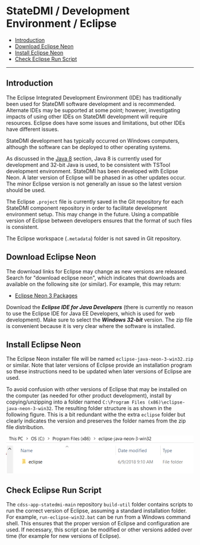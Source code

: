 # StateDMI / Development Environment / Eclipse ##

* [Introduction](#introduction)
* [Download Eclipse Neon](#download-eclipse-neon)
* [Install Eclipse Neon ](#install-eclipse-neon)
* [Check Eclipse Run Script](#check-eclipse-run-script)

-----

## Introduction ##

The Eclipse Integrated Development Environment (IDE) has traditionally been used for StateDMI software development and is recommended.
Alternate IDEs may be supported at some point; however, investigating impacts of using other IDEs
on StateDMI development will require resources.
Eclipse does have some issues and limitations, but other IDEs have different issues.

StateDMI development has typically occurred on Windows computers, although the software can be deployed to other operating systems.

As discussed in the [Java 8](java8) section, Java 8 is currently used for development and 32-bit Java is used,
to be consistent with TSTool development environment.
StateDMI has been developed with Eclipse Neon.  A later version of Eclipse will be phased in as other updates occur.
The minor Eclipse version is not generally an issue so the latest version should be used.

The Eclipse `.project` file is currently saved in the Git repository for each StateDMI component repository
in order to facilitate development environment setup.  This may change in the future.
Using a compatible version of Eclipse between developers ensures that the format of such files is consistent.

The Eclipse workspace (`.metadata`) folder is not saved in Git repository.

## Download Eclipse Neon ##

The download links for Eclipse may change as new versions are released.  Search for "download eclipse neon", which indicates that
downloads are available on the following site (or similar).
For example, this may return:

* [Eclipse Neon 3 Packages](http://www.eclipse.org/downloads/packages/release/Neon/3)

Download the ***Eclipse IDE for Java Developers*** (there is currently no reason to use the Eclipse IDE for Java EE Developers,
which is used for web development).  Make sure to select the ***Windows 32-bit*** version.
The zip file is convenient because it is very clear where the software is installed.

## Install Eclipse Neon ##

The Eclipse Neon installer file will be named `eclipse-java-neon-3-win32.zip` or similar.
Note that later versions of Eclipse provide an installation program so these instructions need to be updated when later versions of Eclipse are used.

To avoid confusion with other versions of Eclipse that may be installed on the computer (as needed for other product development),
install by copying/unzipping into a folder named `C:\Program Files (x86)\eclipse-java-neon-3-win32`.
The resulting folder structure is as shown in the following figure.
This is a bit redundant withe the extra `eclipse` folder but clearly indicates the version and preserves the folder names from the zip file distribution.

![eclipse-install-folder](images/eclipse-install-folder.png)

## Check Eclipse Run Script ##

The `cdss-app-statedmi-main` repository `build-util` folder contains scripts to run the correct version of Eclipse,
assuming a standard installation folder.  For example, `run-eclipse-win32.bat` can be run from a Windows command shell.
This ensures that the proper version of Eclipse and configuration are used.
If necessary, this script can be modified or other versions added over time (for example for new versions of Eclipse).
